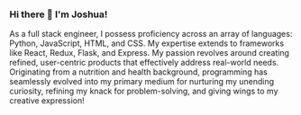 ### Hi there 👋 I'm Joshua!

As a full stack engineer, I possess proficiency across an array of languages: Python, JavaScript, HTML, and CSS. My expertise extends to frameworks like React, Redux, Flask, and Express. My passion revolves around creating refined, user-centric products that effectively address real-world needs. Originating from a nutrition and health background, programming has seamlessly evolved into my primary medium for nurturing my unending curiosity, refining my knack for problem-solving, and giving wings to my creative expression!

<!--
**jhoang304/jhoang304** is a ✨ _special_ ✨ repository because its `README.md` (this file) appears on your GitHub profile.

Here are some ideas to get you started:

- 🔭 I’m currently working on ...
- 🌱 I’m currently learning ...
- 👯 I’m looking to collaborate on ...
- 🤔 I’m looking for help with ...
- 💬 Ask me about ...
- 📫 How to reach me: ...
- 😄 Pronouns: ...
- ⚡ Fun fact: ...
-->
